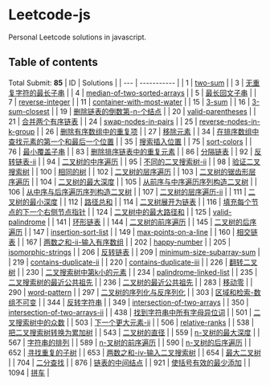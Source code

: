 # Leetcode-js

Personal Leetcode solutions in javascript.

## Table of contents
Total Submit: **85**
| ID | Solutions |
  | --- | ----------- |
| 1 | [two-sum](./src/1.two-sum.js) | 
| 3 | [无重复字符的最长子串](./src/3.无重复字符的最长子串.js) | 
| 4 | [median-of-two-sorted-arrays](./src/4.median-of-two-sorted-arrays.js) | 
| 5 | [最长回文子串](./src/5.最长回文子串.js) | 
| 7 | [reverse-integer](./src/7.reverse-integer.js) | 
| 11 | [container-with-most-water](./src/11.container-with-most-water.js) | 
| 15 | [3-sum](./src/15.3-sum.js) | 
| 16 | [3-sum-closest](./src/16.3-sum-closest.js) | 
| 19 | [删除链表的倒数第-n-个结点](./src/19.删除链表的倒数第-n-个结点.js) | 
| 20 | [valid-parentheses](./src/20.valid-parentheses.js) | 
| 21 | [合并两个有序链表](./src/21.合并两个有序链表.js) | 
| 24 | [swap-nodes-in-pairs](./src/24.swap-nodes-in-pairs.js) | 
| 25 | [reverse-nodes-in-k-group](./src/25.reverse-nodes-in-k-group.js) | 
| 26 | [删除有序数组中的重复项](./src/26.删除有序数组中的重复项.js) | 
| 27 | [移除元素](./src/27.移除元素.js) | 
| 34 | [在排序数组中查找元素的第一个和最后一个位置](./src/34.在排序数组中查找元素的第一个和最后一个位置.js) | 
| 35 | [搜索插入位置](./src/35.搜索插入位置.js) | 
| 75 | [sort-colors](./src/75.sort-colors.js) | 
| 76 | [最小覆盖子串](./src/76.最小覆盖子串.js) | 
| 83 | [删除排序链表中的重复元素](./src/83.删除排序链表中的重复元素.js) | 
| 86 | [分隔链表](./src/86.分隔链表.js) | 
| 92 | [反转链表-ii](./src/92.反转链表-ii.js) | 
| 94 | [二叉树的中序遍历](./src/94.二叉树的中序遍历.js) | 
| 95 | [不同的二叉搜索树-ii](./src/95.不同的二叉搜索树-ii.js) | 
| 98 | [验证二叉搜索树](./src/98.验证二叉搜索树.js) | 
| 100 | [相同的树](./src/100.相同的树.js) | 
| 102 | [二叉树的层序遍历](./src/102.二叉树的层序遍历.js) | 
| 103 | [二叉树的锯齿形层序遍历](./src/103.二叉树的锯齿形层序遍历.js) | 
| 104 | [二叉树的最大深度](./src/104.二叉树的最大深度.js) | 
| 105 | [从前序与中序遍历序列构造二叉树](./src/105.从前序与中序遍历序列构造二叉树.js) | 
| 106 | [从中序与后序遍历序列构造二叉树](./src/106.从中序与后序遍历序列构造二叉树.js) | 
| 107 | [二叉树的层序遍历-ii](./src/107.二叉树的层序遍历-ii.js) | 
| 111 | [二叉树的最小深度](./src/111.二叉树的最小深度.js) | 
| 112 | [路径总和](./src/112.路径总和.js) | 
| 114 | [二叉树展开为链表](./src/114.二叉树展开为链表.js) | 
| 116 | [填充每个节点的下一个右侧节点指针](./src/116.填充每个节点的下一个右侧节点指针.js) | 
| 124 | [二叉树中的最大路径和](./src/124.二叉树中的最大路径和.js) | 
| 125 | [valid-palindrome](./src/125.valid-palindrome.js) | 
| 141 | [环形链表](./src/141.环形链表.js) | 
| 144 | [二叉树的前序遍历](./src/144.二叉树的前序遍历.js) | 
| 145 | [二叉树的后序遍历](./src/145.二叉树的后序遍历.js) | 
| 147 | [insertion-sort-list](./src/147.insertion-sort-list.js) | 
| 149 | [max-points-on-a-line](./src/149.max-points-on-a-line.js) | 
| 160 | [相交链表](./src/160.相交链表.js) | 
| 167 | [两数之和-ii-输入有序数组](./src/167.两数之和-ii-输入有序数组.js) | 
| 202 | [happy-number](./src/202.happy-number.js) | 
| 205 | [isomorphic-strings](./src/205.isomorphic-strings.js) | 
| 206 | [反转链表](./src/206.反转链表.js) | 
| 209 | [minimum-size-subarray-sum](./src/209.minimum-size-subarray-sum.js) | 
| 219 | [contains-duplicate-ii](./src/219.contains-duplicate-ii.js) | 
| 220 | [contains-duplicate-iii](./src/220.contains-duplicate-iii.js) | 
| 226 | [翻转二叉树](./src/226.翻转二叉树.js) | 
| 230 | [二叉搜索树中第k小的元素](./src/230.二叉搜索树中第k小的元素.js) | 
| 234 | [palindrome-linked-list](./src/234.palindrome-linked-list.js) | 
| 235 | [二叉搜索树的最近公共祖先](./src/235.二叉搜索树的最近公共祖先.js) | 
| 236 | [二叉树的最近公共祖先](./src/236.二叉树的最近公共祖先.js) | 
| 283 | [移动零](./src/283.移动零.js) | 
| 290 | [word-pattern](./src/290.word-pattern.js) | 
| 297 | [二叉树的序列化与反序列化](./src/297.二叉树的序列化与反序列化.js) | 
| 303 | [区域和检索-数组不可变](./src/303.区域和检索-数组不可变.js) | 
| 344 | [反转字符串](./src/344.反转字符串.js) | 
| 349 | [intersection-of-two-arrays](./src/349.intersection-of-two-arrays.js) | 
| 350 | [intersection-of-two-arrays-ii](./src/350.intersection-of-two-arrays-ii.js) | 
| 438 | [找到字符串中所有字母异位词](./src/438.找到字符串中所有字母异位词.js) | 
| 501 | [二叉搜索树中的众数](./src/501.二叉搜索树中的众数.js) | 
| 503 | [下一个更大元素-ii](./src/503.下一个更大元素-ii.js) | 
| 506 | [relative-ranks](./src/506.relative-ranks.js) | 
| 538 | [把二叉搜索树转换为累加树](./src/538.把二叉搜索树转换为累加树.js) | 
| 543 | [二叉树的直径](./src/543.二叉树的直径.js) | 
| 559 | [n-叉树的最大深度](./src/559.n-叉树的最大深度.js) | 
| 567 | [字符串的排列](./src/567.字符串的排列.js) | 
| 589 | [n-叉树的前序遍历](./src/589.n-叉树的前序遍历.js) | 
| 590 | [n-叉树的后序遍历](./src/590.n-叉树的后序遍历.js) | 
| 652 | [寻找重复的子树](./src/652.寻找重复的子树.js) | 
| 653 | [两数之和-iv-输入二叉搜索树](./src/653.两数之和-iv-输入二叉搜索树.js) | 
| 654 | [最大二叉树](./src/654.最大二叉树.js) | 
| 704 | [二分查找](./src/704.二分查找.js) | 
| 876 | [链表的中间结点](./src/876.链表的中间结点.js) | 
| 921 | [使括号有效的最少添加](./src/921.使括号有效的最少添加.js) | 
| 1094 | [拼车](./src/1094.拼车.js) | 
